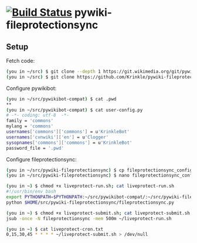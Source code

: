 # [![Build Status](https://travis-ci.org/Krinkle/pywiki-fileprotectionsync.png?branch=master)](https://travis-ci.org/Krinkle/pywiki-fileprotectionsync) pywiki-fileprotectionsync


## Setup

Fetch code:
```bash
(you in ~/src) $ git clone --depth 1 https://git.wikimedia.org/git/pywikibot/compat.git pywikibot-compat
(you in ~/src) $ git clone https://github.com/Krinkle/pywiki-fileprotectionsync.git
```

Configure pywikibot:
```bash
(you in ~/src/pywikibot-compat) $ cat .pwd
**
(you in ~/src/pywikibot-compat) $ cat user-config.py
# -*- coding: utf-8  -*-
family = 'commons'
mylang = 'commons'
usernames['commons']['commons'] = u'KrinkleBot'
usernames['cvnwiki']['en'] = u'Clogger'
sysopnames['commons']['commons'] = u'KrinkleBot'
password_file = '.pwd'
```

Configure fileprotectionsync:
```bash
(you in ~/src/pywiki-fileprotectionsync) $ cp fileprotectionsync_config-sample.py fileprotectionsync_config.py
(you in ~/src/pywiki-fileprotectionsync) $ nano fileprotectionsync_config.py

(you in ~) $ chmod +x liveprotect-run.sh; cat liveprotect-run.sh
#!/usr/bin/env bash
export PYTHONPATH=$PYTHONPATH:~/src/pywikibot-compat/:~/src/pywiki-fileprotectionsync/
python $HOME/src/pywiki-fileprotectionsync/fileprotectionsync.py

(you in ~) $ chmod +x liveprotect-submit.sh; cat liveprotect-submit.sh
jsub -once -N fileprotectionsync -mem 500m ~/liveprotect-run.sh

(you in ~) $ cat liveprotect-cron.txt
0,15,30,45 * * * * ~/liveprotect-submit.sh > /dev/null
```
